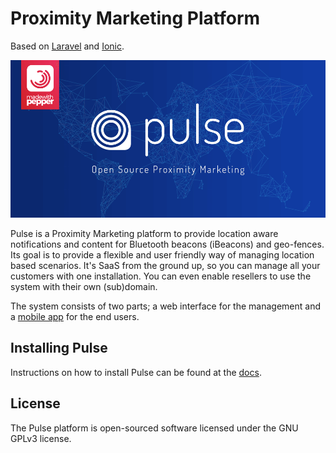 # Proximity Marketing Platform

Based on [Laravel](https://laravel.com/) and [Ionic](http://ionicframework.com/).

![Pulse Proximity Marketing Platform](assets/images/platform-visual.png)

Pulse is a Proximity Marketing platform to provide location aware notifications and content for Bluetooth beacons (iBeacons) and geo-fences. Its goal is to provide a flexible and user friendly way of managing location based scenarios. It's SaaS from the ground up, so you can manage all your customers with one installation. You can even enable resellers to use the system with their own (sub)domain.

The system consists of two parts; a web interface for the management and a [mobile app](https://github.com/madewithpepper/Pulse-Proximity-App) for the end users.

## Installing Pulse
Instructions on how to install Pulse can be found at the [docs](https://madewithpepper.com/docs).

## License
The Pulse platform is open-sourced software licensed under the GNU GPLv3 license.